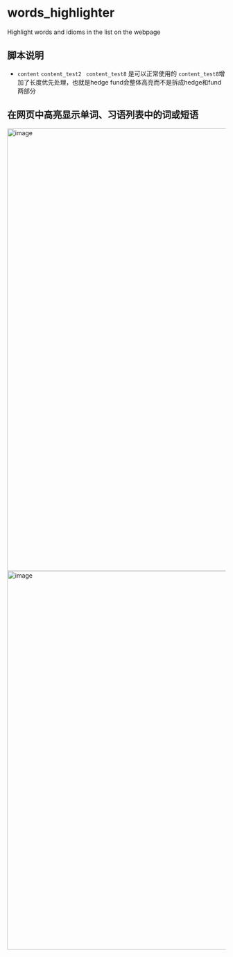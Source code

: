 # words_highlighter
Highlight words and idioms in the list on the webpage
## 脚本说明
- `content` `content_test2` ` content_test8` 是可以正常使用的  `content_test8`增加了长度优先处理，也就是hedge fund会整体高亮而不是拆成hedge和fund两部分

## 在网页中高亮显示单词、习语列表中的词或短语
<img width="1920" height="1021" alt="image" src="https://github.com/user-attachments/assets/036b14ee-c784-498c-b0cd-b7905b5fc36a" />

<img width="1879" height="874" alt="image" src="https://github.com/user-attachments/assets/94b089f5-337f-4070-a9be-b6bb518505cb" />
